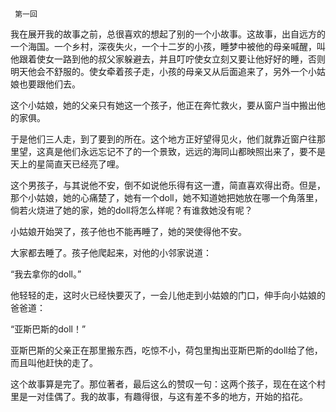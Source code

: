      第一回 

   我在展开我的故事之前，总很喜欢的想起了别的一个小故事。这故事，出自远方的一个海国。一个乡村，深夜失火，一个十二岁的小孩，睡梦中被他的母亲喊醒，叫他跟着使女一路到他的叔父家躲避去，并且叮咛使女立刻又要让他好好的睡，否则明天他会不舒服的。使女牵着孩子走，小孩的母亲又从后面追来了，另外一个小姑娘也要跟他们去。

   这个小姑娘，她的父亲只有她这一个孩子，他正在奔忙救火，要从窗户当中搬出他的家俱。

   于是他们三人走，到了要到的所在。这个地方正好望得见火，他们就靠近窗户往那里望，这真是他们永远忘记不了的一个景致，远远的海同山都映照出来了，要不是天上的星简直天已经亮了哩。

   这个男孩子，与其说他不安，倒不如说他乐得有这一遭，简直喜欢得出奇。但是，那个小姑娘，她的心痛楚了，她有一个doll，她不知道她把她放在哪一个角落里，倘若火烧进了她的家，她的doll将怎么样呢？有谁救她没有呢？

   小姑娘开始哭了，孩子他也不能再睡了，她的哭使得他不安。

   大家都去睡了。孩子他爬起来，对他的小邻家说道：

   “我去拿你的doll。”

   他轻轻的走，这时火已经快要灭了，一会儿他走到小姑娘的门口，伸手向小姑娘的爸爸道：

   “亚斯巴斯的doll！”

   亚斯巴斯的父亲正在那里搬东西，吃惊不小，荷包里掏出亚斯巴斯的doll给了他，而且叫他赶快的走了。

   这个故事算是完了。那位著者，最后这么的赞叹一句：这两个孩子，现在在这个村里是一对佳偶了。我的故事，有趣得很，与这有差不多的地方，开始的掐花。

